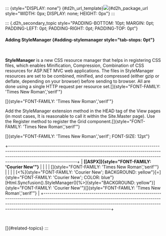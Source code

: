 ::: {style="DISPLAY: none"}
[](ms-xhelp:///?Id=d2h_url_template){#d2h_url_template}![](!package_url!){#d2h_package_url style="WIDTH: 0px; DISPLAY: none; HEIGHT: 0px"}
:::

::: {.d2h_secondary_topic style="PADDING-BOTTOM: 10pt; MARGIN: 0pt; PADDING-LEFT: 0pt; PADDING-RIGHT: 0pt; PADDING-TOP: 0pt"}
#### Adding StyleManager {#adding-stylemanager style="tab-stops: 0pt"}

 

**StyleManager** is a new CSS resource manager that helps in registering CSS files, which enables Minification, Compression, Combination of CSS resources for ASP.NET MVC web applications. The files in StyleManager resources are set to be combined, minified, and compressed (either gzip or deflate, depending on your browser) before sending to browser. All are done using a single HTTP request per resource set.[]{style="FONT-FAMILY: 'Times New Roman','serif'"}

[]{style="FONT-FAMILY: 'Times New Roman','serif'"} 

Add the StyleManager extension method in the HEAD tag of the View pages (in most cases, It is reasonable to call it within the Site.Master page). Use the Register method to register the Grid component.[]{style="FONT-FAMILY: 'Times New Roman','serif'"}

[]{style="FONT-FAMILY: 'Times New Roman','serif'; FONT-SIZE: 12pt"} 

+----------------------------------------------------------------------------------------------------------------------------------------------------------------------------------------------------------------------------------------------------------------------------+
| **[\[ASPX\]]{style="FONT-FAMILY: 'Courier New'"}**                                                                                                                                                                                                                         |
|                                                                                                                                                                                                                                                                            |
| []{style="FONT-FAMILY: 'Times New Roman','serif'"}                                                                                                                                                                                                                         |
|                                                                                                                                                                                                                                                                            |
| [\<%]{style="FONT-FAMILY: 'Courier New'; BACKGROUND: yellow"}[=]{style="FONT-FAMILY: 'Courier New'; COLOR: blue"}[Html.Syncfusion().StyleManager()[%\>]{style="BACKGROUND: yellow"}]{style="FONT-FAMILY: 'Courier New'"}[]{style="FONT-FAMILY: 'Times New Roman','serif'"} |
+----------------------------------------------------------------------------------------------------------------------------------------------------------------------------------------------------------------------------------------------------------------------------+

 

[]{#related-topics}
:::
